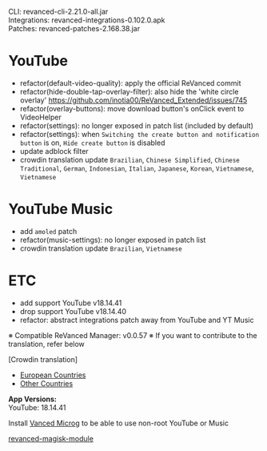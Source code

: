CLI: revanced-cli-2.21.0-all.jar  
Integrations: revanced-integrations-0.102.0.apk  
Patches: revanced-patches-2.168.38.jar  

YouTube
==
- refactor(default-video-quality): apply the official ReVanced commit
- refactor(hide-double-tap-overlay-filter): also hide the 'white circle overlay' https://github.com/inotia00/ReVanced_Extended/issues/745
- refactor(overlay-buttons): move download button's onClick event to VideoHelper
- refactor(settings): no longer exposed in patch list (included by default)
- refactor(settings): when `Switching the create button and notification button` is on, `Hide create button` is disabled
- update adblock filter
- crowdin translation update
`Brazilian`, `Chinese Simplified`, `Chinese Traditional`, `German`, `Indonesian`, `Italian`, `Japanese`, `Korean`, `Vietnamese`, `Vietnamese`


YouTube Music
==
- add `amoled` patch
- refactor(music-settings): no longer exposed in patch list
- crowdin translation update
`Brazilian`, `Vietnamese`


ETC
==
- add support YouTube v18.14.41
- drop support YouTube v18.14.40
- refactor: abstract integrations patch away from YouTube and YT Music


※ Compatible ReVanced Manager: v0.0.57
※ If you want to contribute to the translation, refer below

[Crowdin translation]
- [European Countries](https://crowdin.com/project/revancedextendedeu)
- [Other Countries](https://crowdin.com/project/revancedextended)
  
**App Versions:**  
YouTube: 18.14.41  

Install [Vanced Microg](https://github.com/TeamVanced/VancedMicroG/releases) to be able to use non-root YouTube or Music  

[revanced-magisk-module](https://github.com/j-hc/revanced-magisk-module)  
